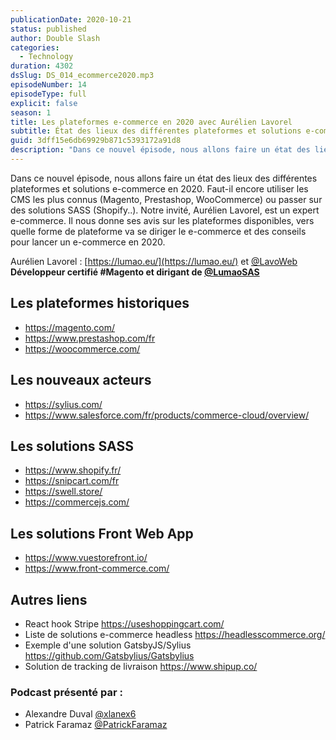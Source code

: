 ```yaml
---
publicationDate: 2020-10-21
status: published
author: Double Slash
categories:
  - Technology
duration: 4302
dsSlug: DS_014_ecommerce2020.mp3
episodeNumber: 14
episodeType: full
explicit: false
season: 1
title: Les plateformes e-commerce en 2020 avec Aurélien Lavorel
subtitle: État des lieux des différentes plateformes et solutions e-commerce en 2020. Faut-il encore utiliser les CMS les plus connus (Magento, Prestashop, WooCommerce) ou passer sur des solutions SASS (Shopify..).
guid: 3dff15e6db69929b871c5393172a91d8
description: "Dans ce nouvel épisode, nous allons faire un état des lieux des différentes plateformes et solutions e-commerce en 2020. Faut-il encore utiliser les CMS les plus connus (Magento, Prestashop, WooCommerce) ou passer sur des solutions SASS (Shopify..). Notre invité, Aurélien Lavorel, est un expert e-commerce. Il nous donne ses avis sur les plateformes disponibles, vers quelle forme de plateforme va se diriger le e-commerce et des conseils pour lancer un e-commerce en 2020. Aurélien Lavorel : https://lumao.eu/ et @LavoWeb Développeur certifié #Magento et dirigant de @LumaoSAS Les plateformes historiques https://magento.com/ https://www.prestashop.com/fr https://woocommerce.com/ Les nouveaux acteurs https://sylius.com/ https://www.salesforce.com/fr/products/commerce-cloud/overview/ Les solutions SASS https://www.shopify.fr/ https://snipcart.com/fr https://swell.store/ https://commercejs.com/ Les solutions Front Web App https://www.vuestorefront.io/ https://www.front-commerce.com/ Autres liens React hook Stripe https://useshoppingcart.com/ Liste de solutions e-commerce headless https://headlesscommerce.org/ Exemple d'une solution GatsbyJS/Sylius https://github.com/Gatsbylius/Gatsbylius Solution de tracking de livraison https://www.shipup.co/ Podcast présenté par : Alexandre Duval @xlanex6 Patrick Faramaz @PatrickFaramaz"
---
```


Dans ce nouvel épisode, nous allons faire un état des lieux des différentes plateformes et solutions e-commerce en 2020. Faut-il encore utiliser les CMS les plus connus (Magento, Prestashop, WooCommerce) ou passer sur des solutions SASS (Shopify..).
Notre invité, Aurélien Lavorel, est un expert e-commerce. Il nous donne ses avis sur les plateformes disponibles, vers quelle forme de plateforme va se diriger le e-commerce et des conseils pour lancer un e-commerce en 2020.

Aurélien Lavorel : [https://lumao.eu/](https://lumao.eu/) et [@LavoWeb](https://twitter.com/LavoWeb)
**Développeur certifié #Magento et dirigant de [@LumaoSAS](https://twitter.com/LumaoSAS)**

## Les plateformes historiques

- https://magento.com/
- https://www.prestashop.com/fr
- https://woocommerce.com/

## Les nouveaux acteurs

- https://sylius.com/
- https://www.salesforce.com/fr/products/commerce-cloud/overview/

## Les solutions SASS

- https://www.shopify.fr/
- https://snipcart.com/fr
- https://swell.store/
- https://commercejs.com/

## Les solutions Front Web App

- https://www.vuestorefront.io/
- https://www.front-commerce.com/

## Autres liens

- React hook Stripe https://useshoppingcart.com/
- Liste de solutions e-commerce headless https://headlesscommerce.org/
- Exemple d'une solution GatsbyJS/Sylius https://github.com/Gatsbylius/Gatsbylius
- Solution de tracking de livraison https://www.shipup.co/

### Podcast présenté par :

- Alexandre Duval [@xlanex6](https://twitter.com/xlanex6)
- Patrick Faramaz [@PatrickFaramaz](https://twitter.com/PatrickFaramaz)
